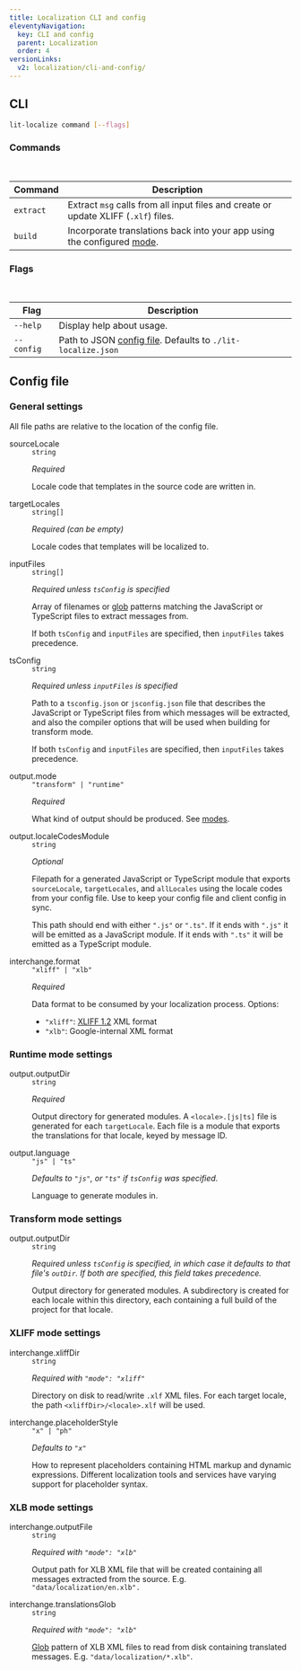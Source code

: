 ```yaml
---
title: Localization CLI and config
eleventyNavigation:
  key: CLI and config
  parent: Localization
  order: 4
versionLinks:
  v2: localization/cli-and-config/
---
```


## CLI

```sh
lit-localize command [--flags]
```

### Commands

<br>

| Command   | Description                                                                                                                                                                                                                                                                                                                                                                                                                                             |
| --------- | ------------------------------------------------------------------------------------------------------------------------------------------------------------------------------------------------------------------------------------------------------------------------------------------------------------------------------------------------------------------------------------------------------------------------------------------------------- |
| `extract` | Extract `msg` calls from all input files and create or update XLIFF (`.xlf`) files.                                                                                                                                                                                                                                                                               |
| `build`   | Incorporate translations back into your app using the configured [mode](/docs/localization/overview/#output-modes). |

### Flags

<br>

| Flag       | Description                                                                 |
| ---------- | --------------------------------------------------------------------------- |
| `--help`   | Display help about usage.                                                   |
| `--config` | Path to JSON [config file](#config-file). Defaults to `./lit-localize.json` |

## Config file

### General settings

<div class="alert alert-info">

All file paths are relative to the location of the config file.

</div>

<dl class="params">
  <dt class="paramName">sourceLocale</dt>
  <dd class="paramDetails">
    <code class="paramType">string</code>
    <p><em>Required</em></p>
    <p>Locale code that templates in the source code are written in.</p>
  </dd>

  <dt class="paramName">targetLocales</dt>
  <dd class="paramDetails">
    <code class="paramType">string[]</code>
    <p><em>Required (can be empty)</em></p>
    <p>Locale codes that templates will be localized to.</p>
  </dd>

  <dt class="paramName">inputFiles</dt>
  <dd class="paramDetails">
    <code class="paramType">string[]</code>
    <p><em>Required unless <code>tsConfig</code> is specified</em></p>
    <p>Array of filenames or
    <a href="https://github.com/mrmlnc/fast-glob#pattern-syntax" target="_blank" rel="noopener">
    glob</a> patterns matching the JavaScript or TypeScript files to extract messages from.</p>
    <p>If both <code>tsConfig</code> and <code>inputFiles</code> are specified, then
    <code>inputFiles</code> takes precedence.</p>
  </dd>

  <dt class="paramName">tsConfig</dt>
  <dd class="paramDetails">
    <code class="paramType">string</code>
    <p><em>Required unless <code>inputFiles</code> is specified</em></p>
    <p>Path to a <code>tsconfig.json</code> or <code>jsconfig.json</code> file
    that describes the JavaScript or TypeScript files from which messages will
    be extracted, and also the compiler options that will be used when building for
    transform mode.</p>
    <p>If both <code>tsConfig</code> and <code>inputFiles</code> are specified, then
    <code>inputFiles</code> takes precedence.</p>
  </dd>

  <dt class="paramName">output.mode</dt>
  <dd class="paramDetails">
    <code class="paramType">"transform" | "runtime"</code>
    <p><em>Required</em></p>
    <p>What kind of output should be produced. See
    <a href="/docs/localization/overview/#output-modes">modes</a>.</p>
  </dd>

  <dt class="paramName">output.localeCodesModule</dt>
  <dd class="paramDetails">
    <code class="paramType">string</code>
    <p><em>Optional</em></p>
    <p>Filepath for a generated JavaScript or TypeScript module that exports
       <code>sourceLocale</code>, <code>targetLocales</code>, and
       <code>allLocales</code> using the locale codes from your config file.
      Use to keep your config file and client config in sync.</p>
    <p>This path should end with either <code>".js"</code> or
       <code>".ts"</code>. If it ends with <code>".js"</code> it will be
       emitted as a JavaScript module. If it ends with <code>".ts"</code> it
       will be emitted as a TypeScript module.</p>
  </dd>

  <dt class="paramName">interchange.format</dt>
  <dd class="paramDetails">
    <code class="paramType">"xliff" | "xlb"</code>
    <p><em>Required</em></p>
    <p>Data format to be consumed by your localization process. Options:
      <ul>
        <li><code>"xliff"</code>:
          <a href="https://docs.oasis-open.org/xliff/v1.2/os/xliff-core.html"
            target="_blank" rel="noopener">XLIFF 1.2</a> XML format</li>
        <li><code>"xlb"</code>: Google-internal XML format</li>
      </ul>
    </p>
  </dd>
</dl>

### Runtime mode settings

<dl class="params">
  <dt class="paramName">output.outputDir</dt>
  <dd class="paramDetails">
    <code class="paramType">string</code>
    <p><em>Required</em></p>
    <p>Output directory for generated modules. A
       <code>&lt;locale&gt;.[js|ts]</code> file is generated for each
       <code>targetLocale</code>. Each file is a module that exports the
       translations for that locale, keyed by message ID.</p>
  </dd>

  <dt class="paramName">output.language</dt>
  <dd class="paramDetails">
    <code class="paramType">"js" | "ts"</code>
    <p><em>Defaults to <code>"js"</code>, or <code>"ts"</code> if
    <code>tsConfig</code> was specified.</em></p>
    <p>Language to generate modules in.</p>
  </dd>

</dl>

### Transform mode settings

<dl class="params">
  <dt class="paramName">output.outputDir</dt>
  <dd class="paramDetails">
    <code class="paramType">string</code>
    <p><em>Required unless <code>tsConfig</code> is specified, in which case it
    defaults to that file's <code>outDir</code>. If both are specified, this
    field takes precedence.</em></p>
    <p>Output directory for generated modules. A subdirectory is created for
    each locale within this directory, each containing a full build of the
    project for that locale.</p>
  </dd>

</dl>

### XLIFF mode settings

<dl class="params">
  <dt class="paramName">interchange.xliffDir</dt>
  <dd class="paramDetails">
    <code class="paramType">string</code>
    <p><em>Required with <code>"mode": "xliff"</code></em></p>
    <p>Directory on disk to read/write <code>.xlf</code> XML files. For each target
    locale, the path <code>&lt;xliffDir>/&lt;locale>.xlf</code> will be used.</p>
  </dd>

  <dt class="paramName">interchange.placeholderStyle</dt>
  <dd class="paramDetails">
    <code class="paramType">"x" | "ph"</code>
    <p><em>Defaults to <code>"x"</code></em></p>
    <p>How to represent placeholders containing HTML markup and dynamic expressions.
    Different localization tools and services have varying support for placeholder
    syntax.</p>
  </dd>
</dl>

### XLB mode settings

<dl class="params">
  <dt class="paramName">interchange.outputFile</dt>
  <dd class="paramDetails">
    <code class="paramType">string</code>
    <p><em>Required with <code>"mode": "xlb"</code></em></p>
    <p>Output path for XLB XML file that will be created containing all messages
       extracted from the source.
       E.g. <code>"data/localization/en.xlb".</code></p>
  </dd>

  <dt class="paramName">interchange.translationsGlob</dt>
  <dd class="paramDetails">
    <code class="paramType">string</code>
    <p><em>Required with <code>"mode": "xlb"</code></em></p>
    <p><a href="https://github.com/mrmlnc/fast-glob#pattern-syntax"
          target="_blank" rel="noopener">Glob</a> pattern of XLB XML files to
       read from disk containing translated messages. E.g.
       <code>"data/localization/*.xlb"</code>.</p>
  </dd>
</dl>
